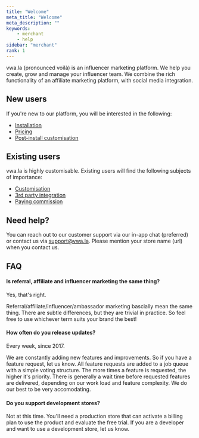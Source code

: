 ```yaml
---
title: "Welcome"
meta_title: "Welcome"
meta_description: ""
keywords:
    - merchant
    - help
sidebar: "merchant"
rank: 1
---
```


vwa.la (pronounced voilà) is an influencer marketing platform. We help you create, grow and manage your influencer team. We combine the rich functionality of an affiliate marketing platform, with social media integration.

## New users

If you're new to our platform, you will be interested in the following:

- [Installation](/merchant/installation-guide) 
- [Pricing](/merchant/how-our-pricing-works) 
- [Post-install customisation](/merchant/getting-started) 

## Existing users

vwa.la is highly customisable. Existing users will find the following subjects of importance:

- [Customisation](/merchant/getting-started) 
- [3rd party integration](/merchant/integrating-with-other-apps) 
- [Paying commission](/merchant/paying-commission) 

## Need help?

You can reach out to our customer support via our in-app chat (preferred) or contact us via [support@vwa.la](mailto:support@vwa.la). Please mention your store name (url) when you contact us. 


## FAQ 

#### Is referral, affiliate and influencer marketing the same thing?

Yes, that's right. 

Referral/affiliate/influencer/ambassador marketing bascially mean the same thing. There are subtle differences, but they are trivial in practice. So feel free to use whichever term suits your brand the best!

#### How often do you release updates?

Every week, since 2017. 

We are constantly adding new features and improvements. So if you have a feature request, let us know. All feature requests are added to a job queue with a simple voting structure. The more times a feature is requested, the higher it's priority. There is generally a wait time before requested features are delivered, depending on our work load and feature complexity. We do our best to be very accomodating.

#### Do you support development stores? 

Not at this time. You'll need a production store that can activate a billing plan to use the product and evaluate the free trial. If you are a developer and want to use a development store, let us know.